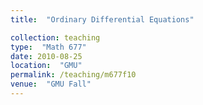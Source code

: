 ```yaml
---
title:  "Ordinary Differential Equations"

collection: teaching
type:  "Math 677"
date: 2010-08-25
location:  "GMU"
permalink: /teaching/m677f10
venue:  "GMU Fall"
---
```


